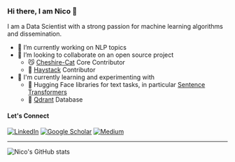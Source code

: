 ### Hi there, I am Nico 👋

I am a Data Scientist with a strong passion for machine learning algorithms and dissemination.

- :pill: I’m currently working on NLP topics
- :floppy_disk: I’m looking to collaborate on an open source project
   - 😼 [Cheshire-Cat](https://github.com/cheshire-cat-ai) Core Contributor
   - 🌾 [Haystack](https://github.com/deepset-ai/haystack) Contributor
- 📓 I'm currently learning and experimenting with
   - :hugs: Hugging Face libraries for text tasks, in particular [Sentence Transformers](https://sbert.net/index.html)
   - 🌌 [Qdrant](https://qdrant.tech/) Database

<!--
[![nickprock's github stats](https://github-readme-stats.vercel.app/api?username=nickprock&count_private=true&cache_seconds=1800&&show_icons=true&theme=chartreuse-dark)](https://github.com/anuraghazra/github-readme-stats)

[![Top Langs](https://github-readme-stats.vercel.app/api/top-langs/?username=nickprock&layout=compact&&show_icons=true&theme=chartreuse-dark)](https://github.com/anuraghazra/github-readme-stats)
-->

#### Let's Connect ####

<a href="https://www.linkedin.com/in/nicolaprocopio/" target="_blank"><img alt="LinkedIn" src="https://img.shields.io/badge/linkedin-%230077B5.svg?&style=for-the-badge&logo=linkedin&logoColor=white" /></a>
<a href="https://scholar.google.it/citations?user=uDzmKucAAAAJ" target="_blank"><img alt="Google Scholar" src="https://img.shields.io/badge/Google_Scholar-4285F4?style=for-the-badge&logo=googlescholar&logoColor=white"></a>
<a href="https://medium.com/@nickprock" target="_blank"><img alt="Medium" src="https://img.shields.io/badge/Medium-12100E?style=for-the-badge&logo=medium&logoColor=white"></a>

---

![Nico's GitHub stats](https://github-readme-stats.vercel.app/api?username=nickprock&theme=chartreuse-dark&show_icons=true)

<!--
**nickprock/nickprock** is a ✨ _special_ ✨ repository because its `README.md` (this file) appears on your GitHub profile.

Here are some ideas to get you started:

- 🔭 I’m currently working on ...
- 🌱 I’m currently learning ...
- 👯 I’m looking to collaborate on ...
- 🤔 I’m looking for help with ...
- 💬 Ask me about ...
- 📫 How to reach me: ...
- 😄 Pronouns: ...
- ⚡ Fun fact: ...
-->
